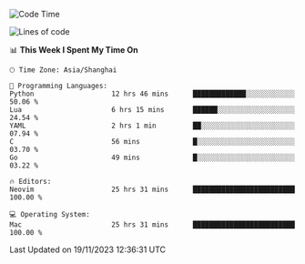 <!--START_SECTION:waka-->
![Code Time](http://img.shields.io/badge/Code%20Time-1%2C684%20hrs%2044%20mins-blue)

![Lines of code](https://img.shields.io/badge/From%20Hello%20World%20I%27ve%20Written-290.3%20thousand%20lines%20of%20code-blue)

📊 **This Week I Spent My Time On** 

```text
🕑︎ Time Zone: Asia/Shanghai

💬 Programming Languages: 
Python                   12 hrs 46 mins      █████████████░░░░░░░░░░░░   50.06 % 
Lua                      6 hrs 15 mins       ██████░░░░░░░░░░░░░░░░░░░   24.54 % 
YAML                     2 hrs 1 min         ██░░░░░░░░░░░░░░░░░░░░░░░   07.94 % 
C                        56 mins             █░░░░░░░░░░░░░░░░░░░░░░░░   03.70 % 
Go                       49 mins             █░░░░░░░░░░░░░░░░░░░░░░░░   03.22 % 

🔥 Editors: 
Neovim                   25 hrs 31 mins      █████████████████████████   100.00 % 

💻 Operating System: 
Mac                      25 hrs 31 mins      █████████████████████████   100.00 % 
```


 Last Updated on 19/11/2023 12:36:31 UTC
<!--END_SECTION:waka-->
